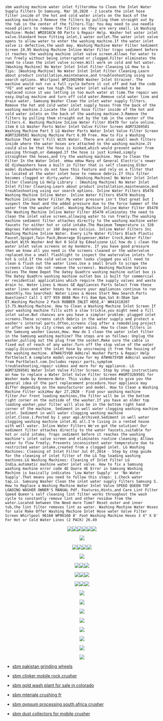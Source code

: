```
sbm washing machine water inlet filtersHow to Clean the Inlet Water Supply Filters In Samsung. Mar 10,2020 · 2 Locate the inlet hose filter inside of the hot and cold water inlets on the back of the washing machine.3 Remove the filters by pulling them straight out by the tab in the center of the filters.Tip: You may need to use needle nosed pliers to remove the filters as they are very small. LG Washing Machine: Model WM2016CW 00 Parts & Repair Help. Washer hot water inlet valve.Standard hose fitting inlet,1 water outlet.The water inlet valve opens to allow water to enter the washing machine.If the water inlet valve is defective,the wash may. Washing Machine Water Filter Sediment Screen 24.95 Washing Machine Inline Water Filter traps sediment before it reaches the washing machine inlet valve screen.Allows for water to run freely without being interrupted or clogged.Filter eliminates the need to clean the inlet valve screen.Will work on cold and hot water. [Washing Machine] No Water Inlet Inlet Filter Cleaning LG How to & Tips: [Washing Machine] No Water Inlet Inlet Filter Cleaning.Learn about product installation,maintenance,and troubleshooting using our search options. Whirlpool WP22002960 Washer Inlet Strainer. The machine would not run a full cycle before it cut off and had the code "FE" and water was too high.The water inlet valve needed to be replaced since it was letting in too much water at time.The repair was easy.Unplug machine and turn off cold water.Remove cold water line and drain water. Samsung Washer Clean the inlet water supply filters. Remove the hot and cold water inlet supply hoses from the back of the washing machine.2.Locate the inlet hose filter inside of the hot and cold water inlets on the back of the washing machine.3.Remove the filters by pulling them straight out by the tab in the center of the filters.4. Washing Machine InLine Water Filter 85470 for sale online. item 6 LG Washer Parts Water Inlet Valve Filter Screen AGM73269501 Washing Machine Part 5 LG Washer Parts Water Inlet Valve Filter Screen AGM73269501 Washing Machine Part 6.99 Free. How to Fix a Washing Machine That Won't Fill With Water. There are also small mesh filters inside where the water hoses are attached to the washing machine.It could also be that the hose is kinked,which would prevent water from passing through,or damaged.If the hose is just kinked,simply straighten the hoses,and try the washing machine. How to Clean the Filter In the Water Inlet. eHow eHow Many of General Electric's newer GE dishwashers have a built in filter that is self cleaning.Older model dishwashers do not have this feature and rely on a filter that is located at the water inlet hose to remove debris.If this filter becomes clogged or dirty,water. [Washing Machine] No Water Inlet Inlet Filter Cleaning LG Help Library : [Washing Machine] No Water Inlet Inlet Filter Cleaning.Learn about product installation,maintenance,and troubleshooting using our search options. Inline Water Filters 85470 Washing Machine Inline Water. Inline Water Filters 85470 Washing Machine Inline Water Filter.My water pressure isn't that great but I suspect the heat and the added pressure due to the force hammer of the water from the washer inlet. Washing Machine Inline Water Filter 85470 The Washing Machine Inline Water Filter 85470 eliminates the need to clean the inlet valve screen,allowing water to run freely.The washing machine sediment filter attaches directly to the washing machine water faucets for either hot or cold intake.The Maximum Temperature is 320 degrees Fahrenheit or 160 degrees Celsius. Inline Water Filters Inc Washing Machine Inline Water. Every Life Water Filters Black Plastic Faucet,Spigot,Twin Pack,Beverage Dispenser,Water Crock,Water Filter Bucket With Washer And Nut 0 Sold by Edealszone LLC how do i clean the water inlet valve screens on my kenmore. If you have good pressure then we know all you need is the screens cleaned or the watervalve replaced.Use a small flashlight to inspect the watervalve inlets for hot & cold.If the cold valve screen looks clogged you will need to clean & flush out the water lines.Use a small brush to scrape the screens clean (do not remove the screens). Washing Machine Valves Valves The Home Depot The Oatey Quadtro washing machine outlet box is The Oatey Quadtro washing machine outlet box is built for commercial or residential applications which require the supply valves and waste drain to. Water Lines & Hoses GE Appliances Parts Select from these water lines and water hoses to ensure your appliances continue to run smoothly.You Searched: Water Lines & Hoses Start New Search.Parts Questions? Call 1 877 959 8688 Mon Fri 8am 8pm,Sat 8:30am 5pm ET.Washing Machine 2 Pack RUBBER INLET HOSE,4' WH41X10207 13.75.Washing Machine. How to Clean a Washing Machine Inlet Screen If your washing machine fills with a slow trickle,you might need a fill inlet valve.But chances are you have a simpler problem: plugged inlet screens.These screens catch debris in the water supply and protect a washer's internal parts.Often,screens clog after a remodeling project or after work by city crews on water mains. How to clean filters in the Samsung washer Causes,How. How do I clean the water inlet filter in the Samsung washing machine? The steps are as follows: Unplug the washer,pulling out the plug from the socket.Make sure the cable is fixed out of reach of any water.Turn off the stop valve of the water supply.Disconnect the inlet hose by unscrewing it from the housing of the washing machine. ATW4675YQ0 Admiral Washer Parts & Repair Help PartSelect A complete model overview for my ATW4675YQ0 Admiral washer from PartSelect.com.Includes repair parts,symptom troubleshooting,repair videos and more for my appliance. LG AGM73269501 Water Inlet Valve Filter Screen. Step by step instructions on how to replace a Water Inlet Valve Filter Screen #AGM73269501 for Washer made by Kenmore.Note: This video is intended to give you the general idea of the part replacement procedure.Your appliance may differ depending on the manufacturer and model. How to Clean a Washing Machine Filter wikiHow Apr 27,2020 · Find your washing machine filter.For front loading machines,the filter will be in the bottom right corner on the outside of the washer.If you have an older top loading washer,your filter will also be in the bottom right hand corner of the machine. Sediment in well water clogging washing machine inlet. Sediment in well water clogging washing machine inlet.Close.1.Posted by 1 year ago.Archived.Sediment in well water clogging washing machine inlet.Hi all.I'm living in a rented house with well water. Inline Water Filters We've got the solution! Our sediment filter attaches directly to the water faucets,suitable for hot or cold intake; Traps sediment before it reaches the washing machine's inlet valve screen and eliminates routine cleaning; Allows water to flow freely; Prevents inconsistent water temperature due to restricted water intake,created from a clogged inlet. LG Washing Machines: Cleaning of Inlet Filter Jul 07,2014 · Step by step guide for the cleaning of inlet filter of the LG Top loading washing machines.LG Washing Machines: Cleaning of Inlet Filter LG India.automatic machine water inlet valve. How to fix a Samsung washing machine error code 4E Quora 4E Error in Samsung Washing Machine is basically indicates 'Low Water Supply' or 'No Water Supply'.That means you need to follow this steps: 1.Check water tap,is. Samsung Washer Clean the inlet water supply filters Samsung S. How to Replace a Washing Machine Water Inlet Valve SPEED QUEEN TOP LOADING WASHER OWNER'S MANUAL Pdf. Features,Hints,and Care Lint Filter Speed Queen's self cleaning lint filter works throughout the wash cycle to constantly remove lint and other residue from the water.Located between the Need more Time? Reset outer and inner tub,the lint filter removes lint as water. Washing Machine Water Hoses for sale Make Offer Washing Machine Inlet Hose water Valve Filter Screen Whirlpool 96160 WP96160 8' Foot Washing Machine Hoses 3 4" X 8' For Hot or Cold Water Lines (2 PACK) 26.49 
```

<div align="center">
  
<a rel="nofollow" href="https://m.shibang-china.com?f=github&k=sbm+washing+machine+water+inlet+filters"><img src="https://static.shibang-china.com/en/l.png"></a><img src="https://static.shibang-china.com/en/hw.png"><a rel="nofollow" href="https://m.shibang-china.com/product/?f=github&k=sbm+washing+machine+water+inlet+filters"><img src="https://static.shibang-china.com/en/p.png"></a><a rel="nofollow" href="https://m.shibang-china.com/cases/?f=github&k=sbm+washing+machine+water+inlet+filters"><img src="https://static.shibang-china.com/en/c.png"></a><a rel="nofollow" href="https://m.shibang-china.com/news/?f=github&k=sbm+washing+machine+water+inlet+filters"><img src="https://static.shibang-china.com/en/n.png"></a><a rel="nofollow" href="https://m.shibang-china.com?f=github&k=sbm+washing+machine+water+inlet+filters"><img src="https://static.shibang-china.com/en/m.png"></a>

<a rel="nofollow" href="https://m.shibang-china.com/product/?f=github&k=sbm+washing+machine+water+inlet+filters"><img src="https://static.shibang-china.com/en/b.jpg"></a>
  
<a rel="nofollow" href="https://m.shibang-china.com/solution-aggregate.html?f=github&k=sbm+washing+machine+water+inlet+filters"><img src="https://static.shibang-china.com/en/a.jpg"></a><a rel="nofollow" href="https://m.shibang-china.com/solution-mine.html?f=github&k=sbm+washing+machine+water+inlet+filters"><img src="https://static.shibang-china.com/en/m.jpg"></a><a rel="nofollow" href="https://m.shibang-china.com/solution-mill.html?f=github&k=sbm+washing+machine+water+inlet+filters"><img src="https://static.shibang-china.com/en/g.jpg"></a><a rel="nofollow" href="https://m.shibang-china.com/solution-epc.html?f=github&k=sbm+washing+machine+water+inlet+filters"><img src="https://static.shibang-china.com/en/e.jpg"></a>

<a rel="nofollow" href="https://m.shibang-china.com/product/?f=github&k=sbm+washing+machine+water+inlet+filters"><img src="https://static.shibang-china.com/en/a-p.png"></a>

<a rel="nofollow" href="https://m.shibang-china.com/product/crusher/c6x.html?f=github&k=sbm+washing+machine+water+inlet+filters"><img src="https://static.shibang-china.com/en/j.jpg"></a><a rel="nofollow" href="https://m.shibang-china.com/product/crusher/ci5x.html?f=github&k=sbm+washing+machine+water+inlet+filters"><img src="https://static.shibang-china.com/en/i.jpg"></a><a rel="nofollow" href="https://m.shibang-china.com/product/crusher/hst.html?f=github&k=sbm+washing+machine+water+inlet+filters"><img src="https://static.shibang-china.com/en/c.jpg"></a>

<a rel="nofollow" href="https://m.shibang-china.com/product/mill/mtw.html?f=github&k=sbm+washing+machine+water+inlet+filters"><img src="https://static.shibang-china.com/en/mtw.jpg"></a><a rel="nofollow" href="https://m.shibang-china.com/product/mill/scm.html?f=github&k=sbm+washing+machine+water+inlet+filters"><img src="https://static.shibang-china.com/en/scm.jpg"></a><a rel="nofollow" href="https://m.shibang-china.com/product/mill/lm.html?f=github&k=sbm+washing+machine+water+inlet+filters"><img src="https://static.shibang-china.com/en/lm.jpg"></a>

<a rel="nofollow" href="https://m.shibang-china.com/product/sand/vsi6x.html?f=github&k=sbm+washing+machine+water+inlet+filters"><img src="https://static.shibang-china.com/en/6x.jpg"></a><a rel="nofollow" href="https://m.shibang-china.com/product/sand/vu.html?f=github&k=sbm+washing+machine+water+inlet+filters"><img src="https://static.shibang-china.com/en/vu.jpg"></a><a rel="nofollow" href="https://m.shibang-china.com/product/mobile/klun.html?f=github&k=sbm+washing+machine+water+inlet+filters"><img src="https://static.shibang-china.com/en/k.jpg"></a>

<a rel="nofollow" href="https://m.shibang-china.com/cases/?f=github&k=sbm+washing+machine+water+inlet+filters"><img src="https://static.shibang-china.com/en/case.png"></a>

<a rel="nofollow" href="https://m.shibang-china.com/cases/aggregate/202.html?f=github&k=sbm+washing+machine+water+inlet+filters"><img src="https://static.shibang-china.com/en/c-1.jpg"></a>

<a rel="nofollow" href="https://m.shibang-china.com/cases/aggregate/203.html?f=github&k=sbm+washing+machine+water+inlet+filters"><img src="https://static.shibang-china.com/en/c-2.jpg"></a>

<a rel="nofollow" href="https://m.shibang-china.com/cases/mill/123.html?f=github&k=sbm+washing+machine+water+inlet+filters"><img src="https://static.shibang-china.com/en/c-3.jpg"></a>

<a rel="nofollow" href="https://m.shibang-china.com/contact_us.html?f=github&k=sbm+washing+machine+water+inlet+filters"><img src="https://static.shibang-china.com/en/contact.png"></a>

<a rel="nofollow" href="https://swt.shibang-china.com/?f=github&k=sbm+washing+machine+water+inlet+filters"><img src="https://static.shibang-china.com/en/chat.png"></a>

<a rel="nofollow" href="https://whatsapp.shibangsoft.com/WhatsApp.php?f=github&k=sbm+washing+machine+water+inlet+filters"><img src="https://static.shibang-china.com/en/whatsapp.png"></a>

<a rel="nofollow" href="https://m.shibang-china.com/?f=github&k=sbm+washing+machine+water+inlet+filters"><img src="https://static.shibang-china.com/en/website.png"></a>

</div>


* [sbm pakistan grinding wheels](sbm%20pakistan%20grinding%20wheels.md)

* [sbm clinker mobile rock crusher](sbm%20clinker%20mobile%20rock%20crusher.md)

* [sbm gold wash plant for sale in colorado](sbm%20gold%20wash%20plant%20for%20sale%20in%20colorado.md)

* [sbm mteriale crushing fr](sbm%20mteriale%20crushing%20fr.md)

* [sbm gypsum processing south africa crusher](sbm%20gypsum%20processing%20south%20africa%20crusher.md)

* [sbm dust collectors for mobile crusher](sbm%20dust%20collectors%20for%20mobile%20crusher.md)
